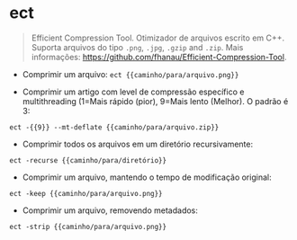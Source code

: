 # ect

> Efficient Compression Tool.
> Otimizador de arquivos escrito em C++. Suporta arquivos do tipo `.png`, `.jpg`, `.gzip` and `.zip`.
> Mais informações: <https://github.com/fhanau/Efficient-Compression-Tool>.

- Comprimir um arquivo:
`ect {{caminho/para/arquivo.png}}`

- Comprimir um artigo com level de compressão específico e multithreading (1=Mais rápido (pior), 9=Mais lento (Melhor). O padrão é 3:

`ect -{{9}} --mt-deflate {{caminho/para/arquivo.zip}}`

- Comprimir todos os arquivos em um diretório recursivamente:

`ect -recurse {{caminho/para/diretório}}`

- Comprimir um arquivo, mantendo o tempo de modificação original:

`ect -keep {{caminho/para/arquivo.png}}`

- Comprimir um arquivo, removendo metadados:

`ect -strip {{caminho/para/arquivo.png}}`
